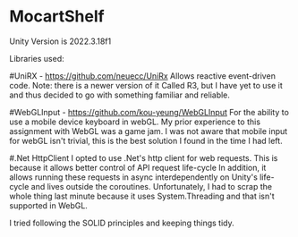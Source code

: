 # MocartShelf
Unity Version is 2022.3.18f1

Libraries used:

#UniRX - https://github.com/neuecc/UniRx
Allows reactive event-driven code.
Note: there is a newer version of it Called R3, but I have yet to use it and thus decided to go with something familiar and reliable.

#WebGLInput - https://github.com/kou-yeung/WebGLInput
For the ability to use a mobile device keyboard in webGL. My prior experience to this assignment with WebGL was a game jam.
I was not aware that mobile input for webGL isn't trivial, this is the best solution I found in the time I had left.

#.Net HttpClient
I opted to use .Net's http client for web requests. This is because it allows better control of API request life-cycle
In addition, it allows running these requests in async interdependently on Unity's life-cycle and lives outside the coroutines.
Unfortunately, I had to scrap the whole thing last minute because it uses System.Threading and that isn't supported in WebGL.

I tried following the SOLID principles and keeping things tidy.
